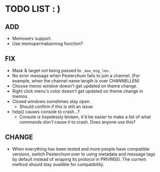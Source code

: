 # TODO LIST : )

## ADD
 - Memoserv support.
 - Use memopermabanmsg function?

## FIX
 - Mask & target not being passed to ``_max_msg_len``.
 - No error message when Pesterchum fails to join a channel. (For example, when the channel name length is over CHANNELLEN)
 - Choose memo window doesn't get updated on theme change.
 - Right click menu's color doesn't get updated on theme change in memos.
 - Closed windows sometimes stay open.
    - Should confirm if this is still an issue.
 - help() causes console to crash...? 
    - Console is hopelessly broken, it'd be easier to make a list of what commands *don't* cause it to crash. Does anyone use this?

## CHANGE
 - When everything has been tested and more people have compatible versions, switch Pesterchum over to using metadata and message tags by default instead of wraping its protocol in PRIVMSG. The current method should stay availible for compatibility.
